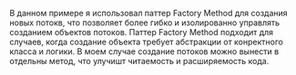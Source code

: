 В данном примере я использовал паттер Factory Method для создания новых потокв, что позволяет более гибко и изолированно управлять созданием объектов потоков.
Паттер Factory Method подходит для случаев, когда создание объекта требует абстракции от конректного класса и логики. В моем случае создание потоков можно вынести в отдельны метод, что улучишт читаемость и расширяемость кода.
